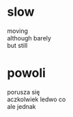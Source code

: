 # slow

moving  
although barely  
but still  

# powoli

porusza się  
aczkolwiek ledwo co  
ale jednak  
